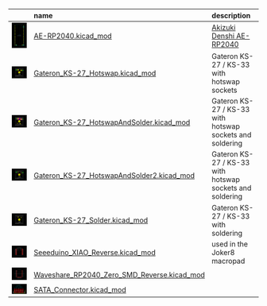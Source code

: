
|   |name|description|
|:-:|:---|:----------|
|<img src="./img/AE-RP2040.png">                        |[AE-RP2040.kicad_mod                        ](./AE-RP2040.kicad_mod                        )|[Akizuki Denshi AE-RP2040](https://akizukidenshi.com/catalog/g/gK-17542/)|
|<img src="./img/Gateron_KS-27_Hotswap.png">            |[Gateron_KS-27_Hotswap.kicad_mod            ](./Gateron_KS-27_Hotswap.kicad_mod            )|Gateron KS-27 / KS-33 with hotswap sockets|
|<img src="./img/Gateron_KS-27_HotswapAndSolder.png">   |[Gateron_KS-27_HotswapAndSolder.kicad_mod   ](./Gateron_KS-27_HotswapAndSolder.kicad_mod   )|Gateron KS-27 / KS-33 with hotswap sockets and soldering|
|<img src="./img/Gateron_KS-27_HotswapAndSolder2.png">  |[Gateron_KS-27_HotswapAndSolder2.kicad_mod  ](./Gateron_KS-27_HotswapAndSolder2.kicad_mod  )|Gateron KS-27 / KS-33 with hotswap sockets and soldering|
|<img src="./img/Gateron_KS-27_Solder.png">             |[Gateron_KS-27_Solder.kicad_mod             ](./Gateron_KS-27_Solder.kicad_mod             )|Gateron KS-27 / KS-33 with soldering|
|<img src="./img/Seeeduino_XIAO_Reverse.png">           |[Seeeduino_XIAO_Reverse.kicad_mod           ](./Seeeduino_XIAO_Reverse.kicad_mod           )|used in the Joker8 macropad|
|<img src="./img/Waveshare_RP2040_Zero_SMD_Reverse.png">|[Waveshare_RP2040_Zero_SMD_Reverse.kicad_mod](./Waveshare_RP2040_Zero_SMD_Reverse.kicad_mod)| |
|<img src="./img/SATA_Connector.png">                   |[SATA_Connector.kicad_mod                   ](./SATA_Connector.kicad_mod                   )| |
